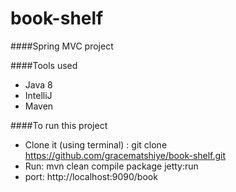 # book-shelf

####Spring MVC project

####Tools used
* Java 8
* IntelliJ
* Maven

####To run this project
* Clone it (using terminal) : git clone https://github.com/gracematshiye/book-shelf.git
* Run:  mvn clean compile package jetty:run
* port: http://localhost:9090/book